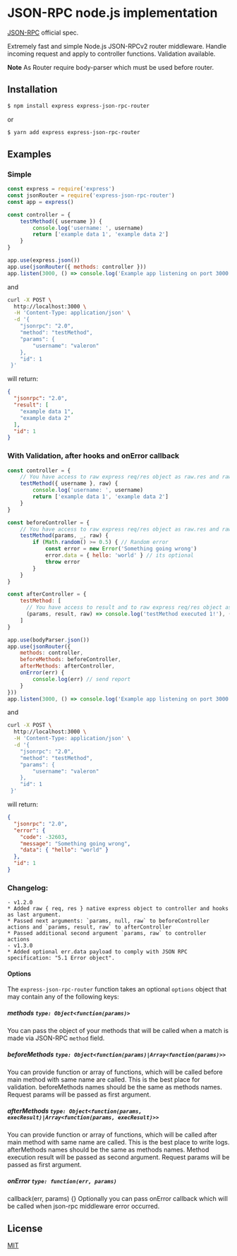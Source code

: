 # JSON-RPC node.js implementation

[JSON-RPC](https://www.jsonrpc.org/specification) official spec.

Extremely fast and simple Node.js JSON-RPCv2 router middleware.
Handle incoming request and apply to controller functions.
Validation available.

**Note** As Router require body-parser which must be used before router.

## Installation

```sh
$ npm install express express-json-rpc-router
```
or

```sh
$ yarn add express express-json-rpc-router
```

## Examples

### Simple
<!-- eslint-disable no-unused-vars -->

```js
const express = require('express')
const jsonRouter = require('express-json-rpc-router')
const app = express()

const controller = {
    testMethod({ username }) {
        console.log('username: ', username)
        return ['example data 1', 'example data 2']
    }
}

app.use(express.json())
app.use(jsonRouter({ methods: controller }))
app.listen(3000, () => console.log('Example app listening on port 3000'))
```

and 
```bash
curl -X POST \
  http://localhost:3000 \
  -H 'Content-Type: application/json' \
  -d '{
    "jsonrpc": "2.0",
    "method": "testMethod",
    "params": {
        "username": "valeron"
    },
    "id": 1
 }'
```
will return:
```json
{
  "jsonrpc": "2.0",
  "result": [
    "example data 1",
    "example data 2"
  ],
  "id": 1
}
```

### With Validation, after hooks and onError callback
<!-- eslint-disable no-unused-vars -->

```js
const controller = {
    // You have access to raw express req/res object as raw.res and raw.req 
    testMethod({ username }, raw) {
        console.log('username: ', username)
        return ['example data 1', 'example data 2']
    }
}

const beforeController = {
    // You have access to raw express req/res object as raw.res and raw.req
    testMethod(params, _, raw) {
        if (Math.random() >= 0.5) { // Random error
            const error = new Error('Something going wrong')
            error.data = { hello: 'world' } // its optional
            throw error
        }
    }
}

const afterController = {
    testMethod: [
      // You have access to result and to raw express req/res object as raw.res and raw.req.
      (params, result, raw) => console.log('testMethod executed 1!'), () => console.log('testMethod executed 2!')
    ]
}

app.use(bodyParser.json())
app.use(jsonRouter({
    methods: controller,
    beforeMethods: beforeController,
    afterMethods: afterController,
    onError(err) {
        console.log(err) // send report
    }
}))
app.listen(3000, () => console.log('Example app listening on port 3000'))
```

and 
```bash
curl -X POST \
  http://localhost:3000 \
  -H 'Content-Type: application/json' \
  -d '{
    "jsonrpc": "2.0",
    "method": "testMethod",
    "params": {
        "username": "valeron"
    },
    "id": 1
 }'
```
will return:
```json
{
  "jsonrpc": "2.0",
  "error": {
    "code": -32603,
    "message": "Something going wrong",
    "data": { "hello": "world" }
  },
  "id": 1
}
```

### Changelog:
    - v1.2.0
    * Added raw { req, res } native express object to controller and hooks as last argument.
    * Passed next arguments: `params, null, raw` to beforeController actions and `params, result, raw` to afterController
    * Passed additional second argument `params, raw` to controller actions
    - v1.3.0
    * Added optional err.data payload to comply with JSON RPC specification: "5.1 Error object".
#### Options

The `express-json-rpc-router` function takes an optional `options` object that may contain any of the following keys:

##### methods `type: Object<function(params)>`
You can pass the object of your methods that will be called when a match is made via JSON-RPC `method` field.

##### beforeMethods `type: Object<function(params)|Array<function(params)>>`
You can provide function or array of functions, which will be called before main method with same name are called. 
This is the best place for validation.
beforeMethods names should be the same as methods names.
Request params will be passed as first argument.

##### afterMethods `type: Object<function(params, execResult)|Array<function(params, execResult)>>`
You can provide function or array of functions, which will be called after main method with same name are called.
This is the best place to write logs.
afterMethods names should be the same as methods names.
Method execution result will be passed as second argument.
Request params will be passed as first argument.

##### onError `type: function(err, params)`
callback(err, params) {}
Optionally you can pass onError callback which will be called when json-rpc middleware error occurred.

## License

[MIT](LICENSE)
